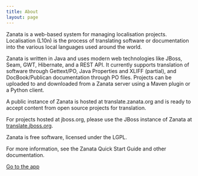 ```yaml
---
title: About
layout: page
---
```


<p class="txt--lead">Zanata is a web-based system for managing localisation projects. Localisation (L10n) is the process of translating software or documentation into the various local languages used around the world.</p>

Zanata is written in Java and uses modern web technologies like JBoss, Seam, GWT, Hibernate, and a REST API. It currently supports translation of software through Gettext/PO, Java Properties and XLIFF (partial), and DocBook/Publican documentation through PO files. Projects can be uploaded to and downloaded from a Zanata server using a Maven plugin or a Python client.

A public instance of Zanata is hosted at translate.zanata.org and is ready to accept content from open source projects for translation.

For projects hosted at jboss.org, please use the JBoss instance of Zanata at [translate.jboss.org](translate.jboss.org).

Zanata is free software, licensed under the LGPL.

For more information, see the Zanata Quick Start Guide and other documentation.

<a href="http://translate.zanata.org" class="button--primary">Go to the app</a>
